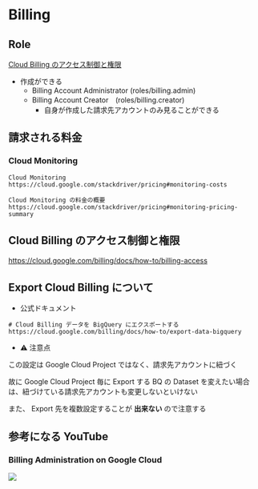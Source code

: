 # Billing

## Role


[Cloud Billing のアクセス制御と権限](https://cloud.google.com/billing/docs/how-to/billing-access?hl=en)

+ 作成ができる
  + Billing Account Administrator (roles/billing.admin)
  + Billing Account Creator　(roles/billing.creator)
    + 自身が作成した請求先アカウントのみ見ることができる



## 請求される料金

### Cloud Monitoring

```
Cloud Monitoring
https://cloud.google.com/stackdriver/pricing#monitoring-costs

Cloud Monitoring の料金の概要
https://cloud.google.com/stackdriver/pricing#monitoring-pricing-summary
```

## Cloud Billing のアクセス制御と権限

https://cloud.google.com/billing/docs/how-to/billing-access

## Export Cloud Billing について

+ 公式ドキュメント

```
# Cloud Billing データを BigQuery にエクスポートする
https://cloud.google.com/billing/docs/how-to/export-data-bigquery
```

+ :warning: 注意点

この設定は Google Cloud Project ではなく、請求先アカウントに紐づく

故に Google Cloud Project 毎に Export する BQ の Dataset を変えたい場合は、紐づけている請求先アカウントも変更しないといけない

また、 Export 先を複数設定することが **出来ない** ので注意する

## 参考になる YouTube

### Billing Administration on Google Cloud

[![](https://img.youtube.com/vi/GpiQPym27II/0.jpg)](https://www.youtube.com/watch?v=GpiQPym27II)

